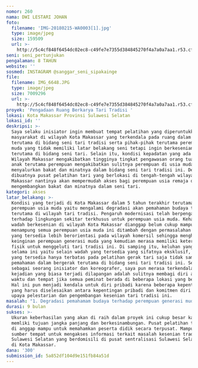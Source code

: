 ```yaml
---
nomor: 260
nama: DWI LESTARI JOHAN
foto:
  filename: 'IMG-20180215-WA0003[1].jpg'
  type: image/jpeg
  size: 159509
  url: >-
    http://5c4cf848f6454dc02ec8-c49fe7e7355d384845270f4a7a0a7aa1.r53.cf2.rackcdn.com/e8dfc85a-8182-44d0-a8cf-4fd245546547/IMG-20180215-WA0003[1].jpg
seni: seni_pertunjukan
pengalaman: 8 TAHUN
website: ''
sosmed: INSTAGRAM @sanggar_seni_sipakainge
file:
  filename: IMG_6648.JPG
  type: image/jpeg
  size: 7009296
  url: >-
    http://5c4cf848f6454dc02ec8-c49fe7e7355d384845270f4a7a0a7aa1.r53.cf2.rackcdn.com/7cfb2399-8121-46a8-99cf-d27d93f17399/IMG_6648.JPG
proyek: 'Pengadaan Ruang Berkarya Tari Tradisi '
lokasi: Kota Makassar Provinsi Sulawesi Selatan
lokasi_id: ''
deskripsi: >-
  Saya selaku inisiator ingin membuat tempat pelatihan yang diperuntukkan untuk
  masyarakat di wilayah Kota Makassar yang terkendala pada ruang dalam berkreasi
  terutama di bidang seni tari tradisi serta pihak-pihak terutama perempuan usia
  muda yang tidak memiliki latar belakang seni tetapi ingin berkesenian tradisi
  terutama di bidang seni tari. Selain itu, kondisi kepadatan yang ada di
  Wilayah Makassar mengakibatkan tingginya tingkat pengawasan orang tua terhadap
  anak terutama perempuan mengakibatkan sulitnya perempuan di usia muda untuk
  menyalurkan bakat dan minatnya dalam bidang seni tari tradisi ini. Dengan
  dibuatnya pusat pelatihan tari yang berlokasi di tengah-tengah wilayah Kota
  Makassar nantinya akan mempermudah akses bagi perempuan usia remaja dalam
  mengembangkan bakat dan minatnya dalam seni tari.
kategori: akses
latar_belakang: >-
  Kondisi yang terjadi di Kota Makassar dalam 5 tahun terakhir terutama pada
  perempuan usia muda yaitu mengalami degradasi akan pemahaman budaya tradisi
  terutama di wilayah tari tradisi. Pengaruh modernisasi telah berpengaruh besar
  terhadap lingkungan sekitar terkhusus untuk perempuan usia muda. Kehadiran
  wadah berkesenian di wilayah Kota Makassar dianggap belum cukup mampu untuk
  menampung semua perempuan usia muda ini ditambah dengan permasalahan wadah
  yang tersedia lebih berorientasi pada wilayah komersil sehingga menghambat
  keinginan perempuan generasi muda yang kemudian merasa memiliki keterbatasan
  fisik untuk menggeluti tari tradisi ini. Di samping itu, keluhan yang terjadi
  selama ini yaitu selain wadah yang tersedia yang sifatnya eksklusif, wadah
  yang tersedia hanya terbatas pada pelatihan gerak tari saja tidak sampai pada
  pemahaman dalam bergerak terutama di bidang seni tari tradisi ini. Selain itu
  sebagai seorang inisiator dan koreografer, saya pun merasa terkendala karena
  kejadian yang biasa terjadi dilapangan adalah sulitnya membagi diri alam hal
  waktu dan tempat jika semua peminat berada di beberapa lokasi yang berbeda.
  Hal ini pun menjadi kendala untuk diri pribadi karena beberapa kepentingan
  yang harus diselesaikan antara kepentingan pribadi dan komitmen diri terhadap
  upaya pelestarian dan pengembangan kesenian tari tradisi ini.
masalah: "1. Degradasi pemahamam budaya terhadap perempuan generasi muda di Wilayah Kota Makassar\r\n2. Akses tempat pelatihan yang terpusat di wilayah Kota Makassar\r\n3. Apresiasi masyarakat terhadap budaya dan tradisi Sulawesi Selatan yang rendah\r\n4. Tidak adanya tempat di wilayah Makassar yang mampu memberikan informasi dan edukasi akan budaya serta kesenian tradisi di luar lingkungan institusi pendidikan."
durasi: 9 bulan
sukses: >-
  Ukuran keberhasilan yang akan di raih dalam proyek ini cukup besar karena
  memliki tujuan jangka panjang dan berkesinambungan. Pusat pelatihan terpusat
  di anggap mampu untuk memahamkan peserta didik secara terpusat. Mampu menjadi
  sumber tempat untuk mengakses informasi terkait masalah kesenian tradisi
  Sulawesi Selatan yang berdomisili di pusat sentralisasi Sulawesi Selatan yaitu
  di Kota Makassar.
dana: '300'
submission_id: 5a852df104d9e151fb84a51d
---
```

